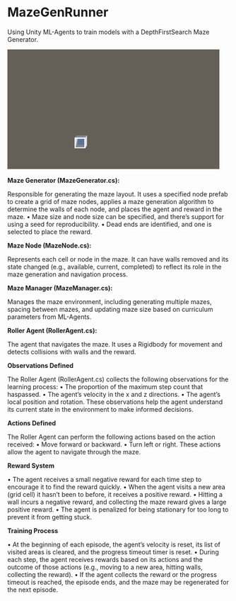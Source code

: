 # MazeGenRunner
Using Unity ML-Agents to train models with a DepthFirstSearch Maze Generator.

![](https://github.com/genlikan/MazeGenRunner/blob/main/DFS_Maze_Generator.gif)



**Maze Generator (MazeGenerator.cs):**

Responsible for generating the maze layout. It uses a specified node prefab to create a grid of maze nodes, applies a maze generation algorithm to determine the walls of each node, and places the agent and reward in the maze.
• Maze size and node size can be specified, and there’s support for using a seed for reproducibility.
• Dead ends are identified, and one is selected to place the reward.

**Maze Node (MazeNode.cs):**

Represents each cell or node in the maze. It can have walls removed and its state changed (e.g., available, current, completed) to reflect its role in the maze generation and navigation process.

**Maze Manager (MazeManager.cs):**

Manages the maze environment, including generating multiple mazes, spacing between mazes, and updating maze size based on curriculum parameters from ML-Agents.

**Roller Agent (RollerAgent.cs):**

The agent that navigates the maze. It uses a Rigidbody for movement and detects collisions with walls and the reward.

**Observations Defined**

The Roller Agent (RollerAgent.cs) collects the following observations for the learning process:
• The proportion of the maximum step count that haspassed.
• The agent’s velocity in the x and z directions.
• The agent’s local position and rotation.
These observations help the agent understand its current
state in the environment to make informed decisions.

**Actions Defined**

The Roller Agent can perform the following actions based
on the action received:
• Move forward or backward.
• Turn left or right.
These actions allow the agent to navigate through the maze.

**Reward System**

• The agent receives a small negative reward for each time
step to encourage it to find the reward quickly.
• When the agent visits a new area (grid cell) it hasn’t been
to before, it receives a positive reward.
• Hitting a wall incurs a negative reward, and collecting the
maze reward gives a large positive reward.
• The agent is penalized for being stationary for too long
to prevent it from getting stuck.

**Training Process**

• At the beginning of each episode, the agent’s velocity is
reset, its list of visited areas is cleared, and the progress
timeout timer is reset.
• During each step, the agent receives rewards based on its
actions and the outcome of those actions (e.g., moving to
a new area, hitting walls, collecting the reward).
• If the agent collects the reward or the progress timeout is
reached, the episode ends, and the maze may be regenerated for the next episode.
